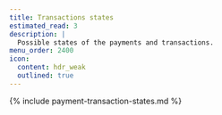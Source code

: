 ```yaml
---
title: Transactions states
estimated_read: 3
description: |
  Possible states of the payments and transactions.
menu_order: 2400
icon:
  content: hdr_weak
  outlined: true
---
```


{% include payment-transaction-states.md %}
